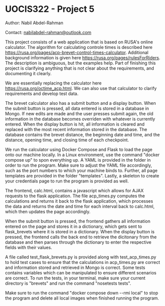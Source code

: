 # UOCIS322 - Project 5 #

Author: Nabil Abdel-Rahman

Contact: nabilabdel-rahman@outlook.com

This project consists of a web application that is based on RUSA's online calculator. The algorithm for calculating controle times is described here https://rusa.org/pages/acp-brevet-control-times-calculator. Additional background information is given here https://rusa.org/pages/rulesForRiders. The description is ambiguous, but the examples help. Part of finishing this project is clarifying anything that is not clear about the requirements, and documenting it clearly.

We are essentially replacing the calculator here https://rusa.org/octime_acp.html. We can also use that calculator to clarify requirements and develop test data.

The brevet calculator also has a submit button and a display button. When the submit button is pressed, all data entered is stored in a database in Mongo. If new edits are made and the user presses submit again, the old information in the database becomes overriden with whatever is currently entered. When the display button is hit, all information is cleared and replaced with the most recent information stored in the database. The database contains the brevet distance, the beginning date and time, and the distance, opening time, and closing time of each checkpoint.

We run the calculator using Docker Compose and Flask to load the page onto our machine locally. In a Linux environment, use the command "docker compose up" to spon everything up. A YAML is provided in the folder in order to run the program. Make sure to adjust the YAML file accordingly, such as the port numbers to which your machine binds to. Further, all page templates are provided in the folder "templates". Lastly, a skeleton to create your credentials page to run the program is provided as well. 

The frontend, calc.html, contains a javascript which allows for AJAX requests to the flask application. The file acp_times.py computes the calculations and returns it back to the flask application, which processes the data and returns the date and time for each interval back to calc.html, which then updates the page accordingly.

When the submit button is pressed, the frontend gathers all information entered on the page and stores it in a dictionary, which gets sent to flask_brevets where it is stored in a dictionary. When the display button is pressed, the frontend calls the back end to retrieve the dicitonary from the database and then parses through the dictionary to enter the respective fields with their values.

A file called test_flask_brevets.py is provided along with test_acp_times.py to hold test cases to ensure that the calculations in acp_times.py are correct and information stored and retrieved in Mongo is correct. Some tests contains variables which can be manipulated to ensure different scenarios are correct. To run the tests, in your terminal, make sure your current directory is "brevets" and run the command "nosetests tests".

Make sure to run the command "docker compose down --rmi local" to stop the program and delete all local images when finished running the program.